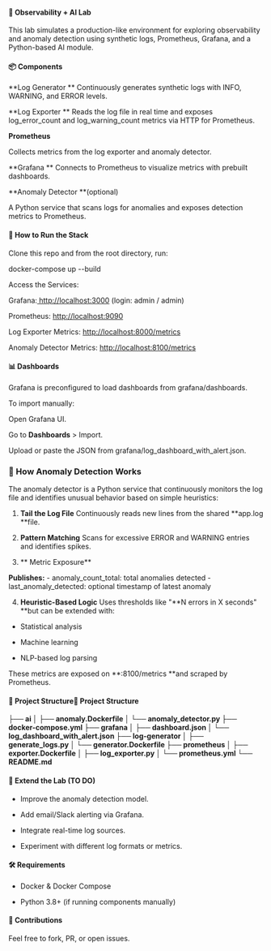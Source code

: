 #### 🧪 Observability + AI Lab

This lab simulates a production-like environment for exploring observability and anomaly detection using synthetic logs, Prometheus, Grafana, and a Python-based AI module.

#### 📦 Components

**Log Generator
**
Continuously generates synthetic logs with INFO, WARNING, and ERROR levels.

**Log Exporter
**
Reads the log file in real time and exposes log_error_count and log_warning_count metrics via HTTP for Prometheus.

**Prometheus**

Collects metrics from the log exporter and anomaly detector.

**Grafana
**
Connects to Prometheus to visualize metrics with prebuilt dashboards.

**Anomaly Detector **(optional)

A Python service that scans logs for anomalies and exposes detection metrics to Prometheus.

#### 🐳 How to Run the Stack

Clone this repo and from the root directory, run:

docker-compose up --build

Access the Services:

Grafana:[ http://localhost:3000]( http://localhost:3000 " http://localhost:3000")  (login: admin / admin)

Prometheus: [http://localhost:9090](http://localhost:9090 "http://localhost:9090")

Log Exporter Metrics: [http://localhost:8000/metrics](http://localhost:8000/metrics "http://localhost:8000/metrics")

Anomaly Detector Metrics: [http://localhost:8100/metrics](http://localhost:8100/metricshttp:// "http://localhost:8100/metrics")

#### 📊 Dashboards

Grafana is preconfigured to load dashboards from grafana/dashboards.

To import manually:

Open Grafana UI.

Go to **Dashboards** > Import.

Upload or paste the JSON from grafana/log_dashboard_with_alert.json.

### 🧠 How Anomaly Detection Works

The anomaly detector is a Python service that continuously monitors the log file and identifies unusual behavior based on simple heuristics:

1. **Tail the Log File**
Continuously reads new lines from the shared **app.log **file.

2. **Pattern Matching**
Scans for excessive ERROR and WARNING entries and identifies spikes.

3. ** Metric Exposure**

**Publishes:**
	- anomaly_count_total: total anomalies detected
	- last_anomaly_detected: optional timestamp of latest anomaly

4.  **Heuristic-Based Logic**
Uses thresholds like "**N errors in X seconds" **but can be extended with:

- Statistical analysis

- Machine learning

- NLP-based log parsing

These metrics are exposed on **:8100/metrics **and scraped by Prometheus.

#### 📁 Project Structure📁 Project Structure


**├── ai
│   ├── anomaly.Dockerfile
│   └── anomaly_detector.py
├── docker-compose.yml
├── grafana
│   ├── dashboard.json
│   └── log_dashboard_with_alert.json
├── log-generator
│   ├── generate_logs.py
│   └── generator.Dockerfile
├── prometheus
│   ├── exporter.Dockerfile
│   ├── log_exporter.py
│   └── prometheus.yml
└── README.md**

#### 🧠 Extend the Lab (TO DO)

- Improve the anomaly detection model.

- Add email/Slack alerting via Grafana.

- Integrate real-time log sources.

- Experiment with different log formats or metrics.



#### **🛠️ Requirements**

- Docker & Docker Compose

- Python 3.8+ (if running components manually)

#### 🤝 Contributions

Feel free to fork, PR, or open issues.
